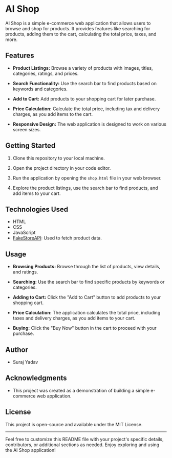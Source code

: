 # AI Shop

AI Shop is a simple e-commerce web application that allows users to browse and shop for products. It provides features like searching for products, adding them to the cart, calculating the total price, taxes, and more.

## Features

- **Product Listings:** Browse a variety of products with images, titles, categories, ratings, and prices.

- **Search Functionality:** Use the search bar to find products based on keywords and categories.

- **Add to Cart:** Add products to your shopping cart for later purchase.

- **Price Calculation:** Calculate the total price, including tax and delivery charges, as you add items to the cart.

- **Responsive Design:** The web application is designed to work on various screen sizes.

## Getting Started

1. Clone this repository to your local machine.

2. Open the project directory in your code editor.

3. Run the application by opening the `shop.html` file in your web browser.

4. Explore the product listings, use the search bar to find products, and add items to your cart.

## Technologies Used

- HTML
- CSS
- JavaScript
- [FakeStoreAPI](https://fakestoreapi.com/): Used to fetch product data.

## Usage

- **Browsing Products:** Browse through the list of products, view details, and ratings.

- **Searching:** Use the search bar to find specific products by keywords or categories.

- **Adding to Cart:** Click the "Add to Cart" button to add products to your shopping cart.

- **Price Calculation:** The application calculates the total price, including taxes and delivery charges, as you add items to your cart.

- **Buying:** Click the "Buy Now" button in the cart to proceed with your purchase.

## Author

- Suraj Yadav

## Acknowledgments

- This project was created as a demonstration of building a simple e-commerce web application.

## License

This project is open-source and available under the MIT License.

---

Feel free to customize this README file with your project's specific details, contributors, or additional sections as needed. Enjoy exploring and using the AI Shop application!
